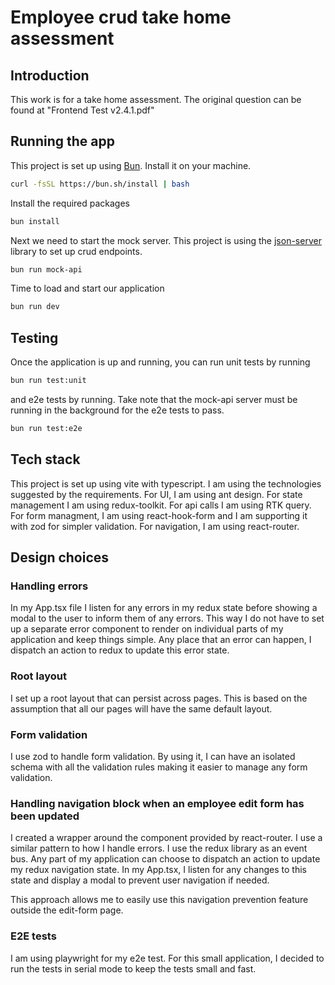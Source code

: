 # Employee crud take home assessment

## Introduction

This work is for a take home assessment. The original question can be found at "Frontend Test v2.4.1.pdf"

## Running the app

This project is set up using [Bun](https://bun.sh/). Install it on your machine.

```bash
curl -fsSL https://bun.sh/install | bash
```

Install the required packages

```bash
bun install
```

Next we need to start the mock server. This project is using the [json-server](https://github.com/typicode/json-server) library to set up crud endpoints.

```bash
bun run mock-api
```

Time to load and start our application

```bash
bun run dev
```

## Testing

Once the application is up and running, you can run unit tests by running

```bash
bun run test:unit
```

and e2e tests by running. Take note that the mock-api server must be running in the background for the e2e tests to pass.

```bash
bun run test:e2e
```

## Tech stack

This project is set up using vite with typescript. I am using the technologies suggested by the requirements.
For UI, I am using ant design. For state management I am using redux-toolkit. For api calls I am using RTK query. For form managment, I am using react-hook-form and I am supporting it with zod for simpler validation. For navigation, I am using react-router.

## Design choices

### Handling errors

In my App.tsx file I listen for any errors in my redux state before showing a modal to the user to inform them of any errors. This way I do not have to set up a separate error component to render on individual parts of my application and keep things simple. Any place that an error can happen, I dispatch an action to redux to update this error state.

### Root layout

I set up a root layout that can persist across pages. This is based on the assumption that all our pages will have the same default layout.

### Form validation

I use zod to handle form validation. By using it, I can have an isolated schema with all the validation rules making it easier to manage any form validation.

### Handling navigation block when an employee edit form has been updated

I created a wrapper around the <Link> component provided by react-router. I use a similar pattern to how I handle errors. I use the redux library as an event bus. Any part of my application can choose to dispatch an action to update my redux navigation state. In my App.tsx, I listen for any changes to this state and display a modal to prevent user navigation if needed.

This approach allows me to easily use this navigation prevention feature outside the edit-form page.

### E2E tests

I am using playwright for my e2e test. For this small application, I decided to run the tests in serial mode to keep the tests small and fast.
